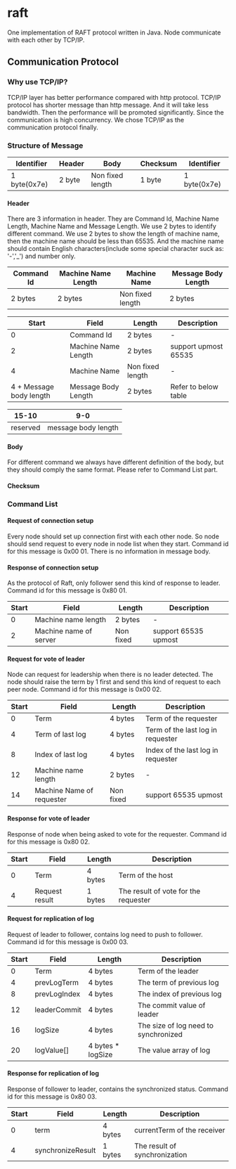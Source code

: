 # raft

One implementation of RAFT protocol written in Java. Node communicate with each other by TCP/IP.

## Communication Protocol

### Why use TCP/IP?

TCP/IP layer has better performance compared with http protocol. TCP/IP protocol has shorter message than http message.
And it will take less bandwidth. Then the performance will be promoted significantly. Since the communication is high
concurrency. We chose TCP/IP as the communication protocol finally.

### Structure of Message

| Identifier | Header | Body | Checksum | Identifier |
| ---- | -----| ---- | -----| ---- |
| 1 byte(0x7e)  | 2 byte | Non fixed length | 1 byte | 1 byte(0x7e) |

#### Header

There are 3 information in header. They are Command Id, Machine Name Length, Machine Name and Message Length. We use 2
bytes to identify different command. We use 2 bytes to show the length of machine name, then the machine name should be
less than 65535. And the machine name should contain English characters(include some special character suck as: '-','_')
and number only.

| Command Id | Machine Name Length | Machine Name | Message Body Length |
| ---- | -----| ---- | ---- |
| 2 bytes | 2 bytes | Non fixed length | 2 bytes |

| Start | Field | Length | Description |
| ---- | -----| ---- | ---- |
| 0 | Command Id | 2 bytes | - |
| 2 | Machine Name Length | 2 bytes | support upmost 65535 |
| 4 | Machine Name |Non fixed length | - |
| 4 + Message body length | Message Body Length | 2 bytes | Refer to below table |

|15-10|9-0|
| ---- | -----|
| reserved | message body length|

#### Body

For different command we always have different definition of the body, but they should comply the same format. Please
refer to Command List part.

#### Checksum

### Command List

#### Request of connection setup

Every node should set up connection first with each other node. So node should send request to every node in node list
when they start. Command id for this message is 0x00 01. There is no information in message body.

#### Response of connection setup

As the protocol of Raft, only follower send this kind of response to leader. Command id for this message is 0x80 01.

| Start | Field | Length | Description |
| ---- | -----| ---- | ---- |
| 0 | Machine name length | 2 bytes | - |
| 2 | Machine name of server | Non fixed | support 65535 upmost |

#### Request for vote of leader
Node can request for leadership when there is no leader detected. The node should raise the term by 1 first and send
this kind of request to each peer node. Command id for this message is 0x00 02.

| Start | Field | Length | Description |
| ---- | -----| ---- | ---- |
| 0 | Term | 4 bytes | Term of the requester |
| 4 | Term of last log | 4 bytes | Term of the last log in requester |
| 8 | Index of last log | 4 bytes | Index of the last log in requester |
| 12 | Machine name length | 2 bytes | - |
| 14 | Machine Name of requester | Non fixed | support 65535 upmost |

#### Response for vote of leader

Response of node when being asked to vote for the requester. Command id for this message is 0x80 02.

| Start | Field | Length | Description |
| ---- | -----| ---- | ---- |
| 0 | Term | 4 bytes | Term of the host |
| 4 | Request result | 1 bytes | The result of vote for the requester |

#### Request for replication of log
Request of leader to follower, contains log need to push to follower. Command id for this message is 0x00 03.

| Start | Field | Length | Description |
| ---- | -----| ---- | ---- |
| 0 | Term | 4 bytes | Term of the leader |
| 4 | prevLogTerm | 4 bytes | The term of previous log |
| 8 | prevLogIndex | 4 bytes | The index of previous log |
| 12 | leaderCommit | 4 bytes | The commit value of leader |
| 16 | logSize | 4 bytes | The size of log need to synchronized |
| 20 | logValue[] | 4 bytes * logSize | The value array of log |

#### Response for replication of log
Response of follower to leader, contains the synchronized status. Command id for this message is 0x80 03.

| Start | Field | Length | Description |
| ---- | -----| ---- | ---- |
| 0 | term | 4 bytes | currentTerm of the receiver |
| 4 | synchronizeResult | 1 bytes | The result of synchronization |